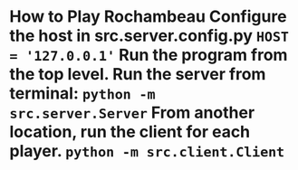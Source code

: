 # How to Play Rochambeau Configure the host in src.server.config.py ``` HOST = '127.0.0.1' ``` Run the program from the top level. Run the server from terminal: ``` python -m src.server.Server ``` From another location, run the client for each player. ``` python -m src.client.Client ```
